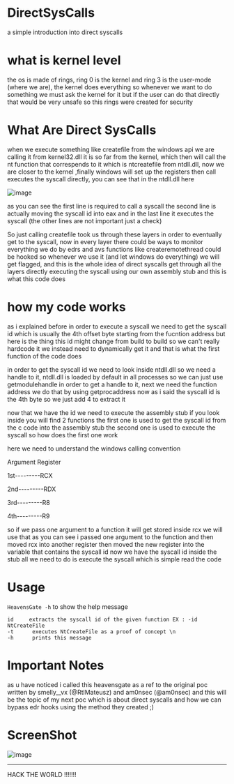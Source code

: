 # DirectSysCalls

a simple introduction into direct syscalls

# what is kernel level

the os is made of rings, ring 0 is the kernel and ring 3 is the user-mode (where we are), the kernel does everything so whenever we want to do something we must ask the kernel for it but if the user can do that directly that would be very unsafe so this rings were created for security

# What Are Direct SysCalls
 
when we execute something like createfile from the windows api we are calling it from kernel32.dll it is so far from the kernel, which then will call the nt function that correspends to it which is ntcreatefile from ntdll.dll, now we are closer to the kernel ,finally windows will set up the registers then call executes the syscall directly, you can see that in the ntdll.dll here 


![image](https://github.com/user-attachments/assets/35881c1c-5714-4afd-8515-e4c6b2b83150)


as you can see the first line is required to call a syscall the second line is actually moving the syscall id into eax and in the last line it executes the syscall (the other lines are not important just a check) 

So just calling createfile took us through these layers in order to eventually get to the syscall, now in every layer there could be ways to monitor everything we do by edrs and avs functions like createremotethread could be hooked so whenever we use it (and let windows do everything) we will get flagged, and this is the whole idea of direct syscalls get through all the layers directly executing the syscall using our own assembly stub and this is what this code does 

# how my code works

as i explained before in order to execute a syscall we need to get the syscall id which is usually the 4th offset byte starting from the fucntion address but here is the thing this id might change from build to build so we can't really hardcode it we instead need to dynamically get it and that is what the first function of the code does 

in order to get the syscall id we need to look inside ntdll.dll so we need a handle to it, ntdll.dll is loaded by default in all processes so we can just use getmodulehandle in order to get a handle to it, next we need the function address we do that by using getprocaddress now as i said the syscall id is the 4th byte so we just add 4 to extract it 

now that we have the id we need to execute the assembly stub if you look inside you will find 2 functions the first one is used to get the syscall id from the c code into the assembly stub the second one is used to execute the syscall so how does the first one work

here we need to understand the windows calling convention 

Argument  	Register

1st---------RCX

2nd---------RDX

3rd---------R8

4th---------R9


so if we pass one argument to a function it will get stored inside rcx we will use that as you can see i passed one argument to the function and then moved rcx into another register then moved the new register into the variable that contains the syscall id now we have the syscall id inside the stub all we need to do is execute the syscall which is simple read the code 

# Usage 

`HeavensGate -h` to show the help message 


```
id     extracts the syscall id of the given function EX : -id NtCreateFile
-t      executes NtCreateFile as a proof of concept \n
-h      prints this message
```

# Important Notes

as u have noticed i called this heavensgate as a ref to the original poc written by smelly__vx (@RtlMateusz) and am0nsec (@am0nsec) and this will be the topic of my next poc which is about direct syscalls and how we can bypass edr hooks using the method they created ;) 

# ScreenShot


![image](https://github.com/user-attachments/assets/5ca27ae6-3e3e-49dc-998d-d145ec01f30e)




-------------------------------------------------------------------------------------------------------

HACK THE WORLD !!!!!!!




